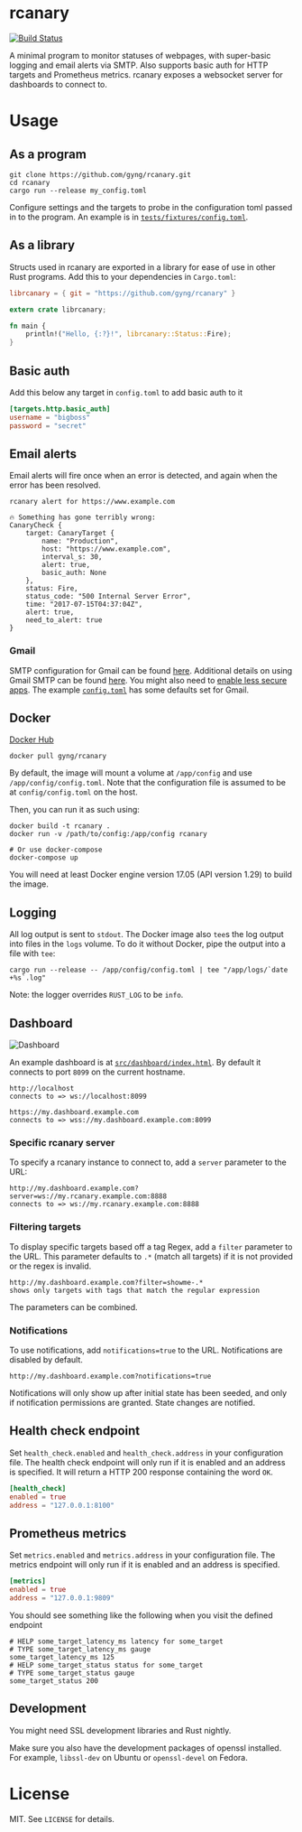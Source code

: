 # rcanary

[![Build Status](https://travis-ci.org/gyng/rcanary.svg?branch=master)](https://travis-ci.org/gyng/rcanary)

A minimal program to monitor statuses of webpages, with super-basic logging and email alerts via SMTP. Also supports basic auth for HTTP targets and Prometheus metrics. rcanary exposes a websocket server for dashboards to connect to.

# Usage

## As a program

    git clone https://github.com/gyng/rcanary.git
    cd rcanary
    cargo run --release my_config.toml

Configure settings and the targets to probe in the configuration toml passed in to the program. An example is in [`tests/fixtures/config.toml`](tests/fixtures/config.toml).

## As a library

Structs used in rcanary are exported in a library for ease of use in other Rust programs. Add this to your dependencies in `Cargo.toml`:

```toml
librcanary = { git = "https://github.com/gyng/rcanary" }
```

```rust
extern crate librcanary;

fn main {
    println!("Hello, {:?}!", librcanary::Status::Fire);
}
```

## Basic auth

Add this below any target in `config.toml` to add basic auth to it

```toml
[targets.http.basic_auth]
username = "bigboss"
password = "secret"
```

## Email alerts

Email alerts will fire once when an error is detected, and again when the error has been resolved.

```
rcanary alert for https://www.example.com

🔥 Something has gone terribly wrong:
CanaryCheck {
    target: CanaryTarget {
        name: "Production",
        host: "https://www.example.com",
        interval_s: 30,
        alert: true,
        basic_auth: None
    },
    status: Fire,
    status_code: "500 Internal Server Error",
    time: "2017-07-15T04:37:04Z",
    alert: true,
    need_to_alert: true
}
```

### Gmail
SMTP configuration for Gmail can be found [here](https://support.google.com/a/answer/176600). Additional details on using Gmail SMTP can be found [here](https://www.digitalocean.com/community/tutorials/how-to-use-google-s-smtp-server). You might also need to [enable less secure apps](https://support.google.com/accounts/answer/6010255?hl=en). The example [`config.toml`](tests/fixtures/config.toml) has some defaults set for Gmail.

## Docker

[Docker Hub](https://hub.docker.com/r/gyng/rcanary/)

```
docker pull gyng/rcanary
```

By default, the image will mount a volume at `/app/config` and use `/app/config/config.toml`. Note that the configuration file is assumed to be at `config/config.toml` on the host.

Then, you can run it as such using:

    docker build -t rcanary .
    docker run -v /path/to/config:/app/config rcanary

    # Or use docker-compose
    docker-compose up

You will need at least Docker engine version 17.05 (API version 1.29) to build the image.

## Logging

All log output is sent to `stdout`. The Docker image also `tee`s the log output into files in the `logs` volume. To do it without Docker, pipe the output into a file with `tee`:

    cargo run --release -- /app/config/config.toml | tee "/app/logs/`date +%s`.log"

Note: the logger overrides `RUST_LOG` to be `info`.

## Dashboard

![Dashboard](dashboard.png)

An example dashboard is at [`src/dashboard/index.html`](src/dashboard/index.html). By default it connects to port `8099` on the current hostname.

    http://localhost
    connects to => ws://localhost:8099

    https://my.dashboard.example.com
    connects to => wss://my.dashboard.example.com:8099

### Specific rcanary server

To specify a rcanary instance to connect to, add a `server` parameter to the URL:

    http://my.dashboard.example.com?server=ws://my.rcanary.example.com:8888
    connects to => ws://my.rcanary.example.com:8888

### Filtering targets

To display specific targets based off a tag Regex, add a `filter` parameter to the URL. This parameter defaults to `.*` (match all targets) if it is not provided or the regex is invalid.

    http://my.dashboard.example.com?filter=showme-.*
    shows only targets with tags that match the regular expression

The parameters can be combined.

### Notifications

To use notifications, add `notifications=true` to the URL. Notifications are disabled by default.

    http://my.dashboard.example.com?notifications=true

Notifications will only show up after initial state has been seeded, and only if notification permissions are granted. State changes are notified.

## Health check endpoint

Set `health_check.enabled` and `health_check.address` in your configuration file. The health check endpoint will only run if it is enabled and an address is specified. It will return a HTTP 200 response containing the word `OK`.

```toml
[health_check]
enabled = true
address = "127.0.0.1:8100"
```

## Prometheus metrics

Set `metrics.enabled` and `metrics.address` in your configuration file. The metrics endpoint will only run if it is enabled and an address is specified.

```toml
[metrics]
enabled = true
address = "127.0.0.1:9809"
```

You should see something like the following when you visit the defined endpoint

```
# HELP some_target_latency_ms latency for some_target
# TYPE some_target_latency_ms gauge
some_target_latency_ms 125
# HELP some_target_status status for some_target
# TYPE some_target_status gauge
some_target_status 200
```

## Development

You might need SSL development libraries and Rust nightly.

Make sure you also have the development packages of openssl installed.
For example, `libssl-dev` on Ubuntu or `openssl-devel` on Fedora.

# License

MIT. See `LICENSE` for details.

